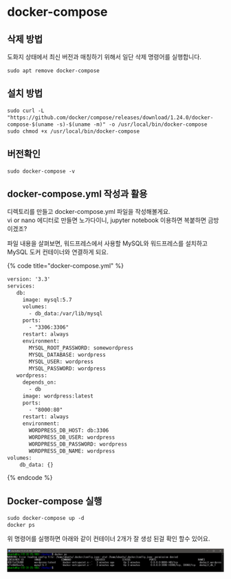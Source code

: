 # docker-compose

##  삭제 방법 

 도화지 상태에서 최신 버전과 매칭하기 위해서 일단 삭제 명령어를 실행합니다. 

```text
sudo apt remove docker-compose
```

## 설치 방법 

```text
sudo curl -L "https://github.com/docker/compose/releases/download/1.24.0/docker-compose-$(uname -s)-$(uname -m)" -o /usr/local/bin/docker-compose
sudo chmod +x /usr/local/bin/docker-compose
```

##  버전확인 

```text
sudo docker-compose -v
```

## docker-compose.yml 작성과 활용 

디렉토리를 만들고 docker-compose.yml 파일을 작성해볼게요.   
vi or nano 에디터로 만들면 노가다이니, jupyter notebook 이용하면 복붙하면 금방이겠조?  
  
파일 내용을 살펴보면, 워드프레스에서 사용할 MySQL와 워드프레스를 설치하고 MySQL 도커 컨테이너와 연결하게 되요. 

{% code title="docker-compose.yml" %}
```text
version: '3.3'
services:
   db:
     image: mysql:5.7
     volumes:
       - db_data:/var/lib/mysql
     ports:
       - "3306:3306"
     restart: always
     environment:
       MYSQL_ROOT_PASSWORD: somewordpress
       MYSQL_DATABASE: wordpress
       MYSQL_USER: wordpress
       MYSQL_PASSWORD: wordpress
   wordpress:
     depends_on:
       - db
     image: wordpress:latest
     ports:
       - "8000:80"
     restart: always
     environment:
       WORDPRESS_DB_HOST: db:3306
       WORDPRESS_DB_USER: wordpress
       WORDPRESS_DB_PASSWORD: wordpress
       WORDPRESS_DB_NAME: wordpress
volumes:
    db_data: {}
```
{% endcode %}

## Docker-compose 실행 

```text
sudo docker-compose up -d
docker ps
```

위 명령어를 실행하면 아래와 같이 컨테이너 2개가 잘 생성 된걸 확인 할수 있어요.

![](../.gitbook/assets/image%20%28231%29.png)



